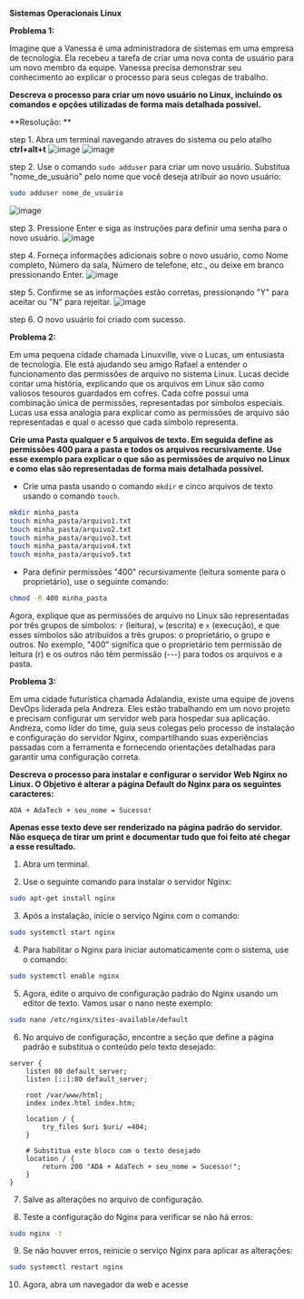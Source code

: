 **Sistemas Operacionais Linux**

**Problema 1:**

Imagine que a Vanessa é uma administradora de sistemas em uma empresa de tecnologia. Ela recebeu a tarefa de criar uma nova conta de usuário para um novo membro da equipe. Vanessa precisa demonstrar seu conhecimento ao explicar o processo para seus colegas de trabalho.

**Descreva o processo para criar um novo usuário no Linux, incluindo os comandos e opções utilizadas de forma mais detalhada possível.**

**Resolução: **

step 1. Abra um terminal navegando atraves do sistema ou pelo atalho **ctrl+alt+t**
![image](https://github.com/daviamarall/Vem-Ser-Tech---DevOps/assets/40430859/57957e1f-af93-4548-9fb5-6c754a852718)
![image](https://github.com/daviamarall/Vem-Ser-Tech---DevOps/assets/40430859/876aff48-2ba4-4dd5-84fc-6727c4632f4a)

step 2. Use o comando `sudo adduser` para criar um novo usuário. Substitua "nome_de_usuário" pelo nome que você deseja atribuir ao novo usuário:
   
   ```bash
   sudo adduser nome_de_usuário
   ```
![image](https://github.com/daviamarall/Vem-Ser-Tech---DevOps/assets/40430859/49e36cbe-9fc3-4e99-be39-3d4c836794b1)

step 3. Pressione Enter e siga as instruções para definir uma senha para o novo usuário.
![image](https://github.com/daviamarall/Vem-Ser-Tech---DevOps/assets/40430859/de36abef-98c3-42e6-889a-df4e6f305755)

step 4. Forneça informações adicionais sobre o novo usuário, como Nome completo, Número da sala, Número de telefone, etc., ou deixe em branco pressionando Enter.
![image](https://github.com/daviamarall/Vem-Ser-Tech---DevOps/assets/40430859/35ed2e50-dbf1-45a6-9f94-50e5bf8685ec)

step 5. Confirme se as informações estão corretas, pressionando "Y" para aceitar ou "N" para rejeitar.
![image](https://github.com/daviamarall/Vem-Ser-Tech---DevOps/assets/40430859/a84407c7-03e1-4fd6-b015-14f632409bee)

step 6. O novo usuário foi criado com sucesso.

**Problema 2:**

Em uma pequena cidade chamada Linuxville, vive o Lucas, um entusiasta de tecnologia. Ele está ajudando seu amigo Rafael a entender o funcionamento das permissões de arquivo no sistema Linux. Lucas decide contar uma história, explicando que os arquivos em Linux são como valiosos tesouros guardados em cofres. Cada cofre possui uma combinação única de permissões, representadas por símbolos especiais. Lucas usa essa analogia para explicar como as permissões de arquivo são representadas e qual o acesso que cada símbolo representa.

**Crie uma Pasta qualquer e 5 arquivos de texto. Em seguida define as permissões 400 para a pasta e todos os arquivos recursivamente. Use esse exemplo para explicar o que são as permissões de arquivo no Linux e como elas são representadas de forma mais detalhada possível.**

- Crie uma pasta usando o comando `mkdir` e cinco arquivos de texto usando o comando `touch`.

```bash
mkdir minha_pasta
touch minha_pasta/arquivo1.txt
touch minha_pasta/arquivo2.txt
touch minha_pasta/arquivo3.txt
touch minha_pasta/arquivo4.txt
touch minha_pasta/arquivo5.txt
```

- Para definir permissões "400" recursivamente (leitura somente para o proprietário), use o seguinte comando:

```bash
chmod -R 400 minha_pasta
```

Agora, explique que as permissões de arquivo no Linux são representadas por três grupos de símbolos: `r` (leitura), `w` (escrita) e `x` (execução), e que esses símbolos são atribuídos a três grupos: o proprietário, o grupo e outros. No exemplo, "400" significa que o proprietário tem permissão de leitura (r) e os outros não têm permissão (---) para todos os arquivos e a pasta.

**Problema 3:**

Em uma cidade futurística chamada Adalandia, existe uma equipe de jovens DevOps liderada pela Andreza. Eles estão trabalhando em um novo projeto e precisam configurar um servidor web para hospedar sua aplicação. Andreza, como líder do time, guia seus colegas pelo processo de instalação e configuração do servidor Nginx, compartilhando suas experiências passadas com a ferramenta e fornecendo orientações detalhadas para garantir uma configuração correta.

**Descreva o processo para instalar e configurar o servidor Web Nginx no Linux. O Objetivo é alterar a página Default do Nginx para os seguintes caracteres:**

```
ADA + AdaTech + seu_nome = Sucesso!
```

**Apenas esse texto deve ser renderizado na página padrão do servidor. Não esqueça de tirar um print e documentar tudo que foi feito até chegar a esse resultado.**

1. Abra um terminal.

2. Use o seguinte comando para instalar o servidor Nginx:

```bash
sudo apt-get install nginx
```

3. Após a instalação, inicie o serviço Nginx com o comando:

```bash
sudo systemctl start nginx
```

4. Para habilitar o Nginx para iniciar automaticamente com o sistema, use o comando:

```bash
sudo systemctl enable nginx
```

5. Agora, edite o arquivo de configuração padrão do Nginx usando um editor de texto. Vamos usar o nano neste exemplo:

```bash
sudo nano /etc/nginx/sites-available/default
```

6. No arquivo de configuração, encontre a seção que define a página padrão e substitua o conteúdo pelo texto desejado:

```plaintext
server {
    listen 80 default_server;
    listen [::]:80 default_server;

    root /var/www/html;
    index index.html index.htm;

    location / {
        try_files $uri $uri/ =404;
    }

    # Substitua este bloco com o texto desejado
    location / {
        return 200 "ADA + AdaTech + seu_nome = Sucesso!";
    }
}
```

7. Salve as alterações no arquivo de configuração.

8. Teste a configuração do Nginx para verificar se não há erros:

```bash
sudo nginx -t
```

9. Se não houver erros, reinicie o serviço Nginx para aplicar as alterações:

```bash
sudo systemctl restart nginx
```

10. Agora, abra um navegador da web e acesse
